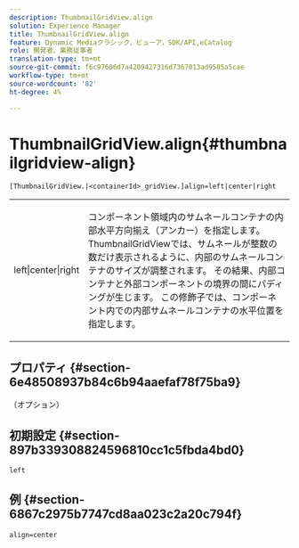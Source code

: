 ```yaml
---
description: ThumbnailGridView.align
solution: Experience Manager
title: ThumbnailGridView.align
feature: Dynamic Mediaクラシック，ビューア，SDK/API,eCatalog
role: 開発者、業務従事者
translation-type: tm+mt
source-git-commit: f6c97606d7a4209427316d7367013ad9585a5cae
workflow-type: tm+mt
source-wordcount: '82'
ht-degree: 4%

---
```



# ThumbnailGridView.align{#thumbnailgridview-align}

`[ThumbnailGridView.|<containerId>_gridView.]align=left|center|right`

<table id="table_95890560230C48BBB03A8082F56382CA"> 
 <tbody> 
  <tr> 
   <td> <p> <span class="codeph"> left|center|right</span> </p> </td> 
   <td> <p> コンポーネント領域内のサムネールコンテナの内部水平方向揃え（アンカー）を指定します。 ThumbnailGridViewでは、サムネールが整数の数だけ表示されるように、内部のサムネールコンテナのサイズが調整されます。 その結果、内部コンテナと外部コンポーネントの境界の間にパディングが生じます。 この修飾子では、コンポーネント内での内部サムネールコンテナの水平位置を指定します。 </p> </td> 
  </tr> 
 </tbody> 
</table>

## プロパティ {#section-6e48508937b84c6b94aaefaf78f75ba9}

（オプション）

## 初期設定 {#section-897b339308824596810cc1c5fbda4bd0}

`left`

## 例 {#section-6867c2975b7747cd8aa023c2a20c794f}

`align=center`
